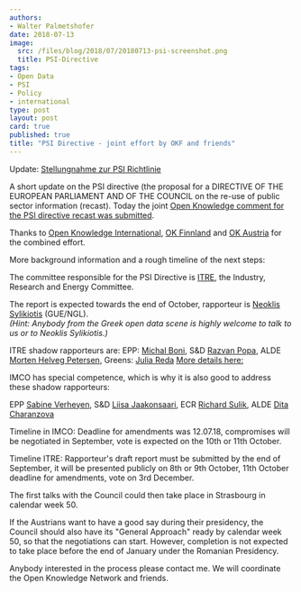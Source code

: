 ```yaml
---
authors: 
- Walter Palmetshofer
date: 2018-07-13
image:
  src: /files/blog/2018/07/20180713-psi-screenshot.png
  title: PSI-Directive
tags:
- Open Data
- PSI
- Policy
- international
type: post
layout: post
card: true
published: true
title: "PSI Directive - joint effort by OKF and friends"  
---
```


Update: [Stellungnahme zur PSI Richtlinie](https://github.com/okfde/okfn.de/blob/master/files/blog/2018/08/Stellungnahme-OKFDE-PSI-Richtlinie.pdf)

A short update on the PSI directive (the 
proposal for a DIRECTIVE OF THE EUROPEAN PARLIAMENT AND OF THE COUNCIL on the re-use of public sector information (recast). 
Today the joint [Open Knowledge comment for the PSI directive recast was submitted](http://ec.europa.eu/info/law/better-regulation/initiatives/com-2018-234/feedback/F12687_en).

Thanks to [Open Knowledge International](https://blog.okfn.org/2018/06/21/europes-proposed-psi-directive-a-good-baseline-for-future-open-data-policies/), [OK Finnland](http://okf.fi) and [OK Austria](https://okfn.at) for the combined effort.

More background information and a rough timeline of the next steps:

The committee responsible for the PSI Directive is [ITRE](http://www.europarl.europa.eu/committees/en/itre/home.html), the Industry, Research and Energy Committee.

The report is expected towards the end of October, rapporteur is [Neoklis Sylikiotis](http://www.europarl.europa.eu/meps/nl/124689/NEOKLIS_SYLIKIOTIS_home.html) (GUE/NGL).<br> 
<i>(Hint: Anybody from the Greek open data scene is highly welcome to talk to us or to Neoklis Sylikiotis.)</i>

ITRE shadow rapporteurs are: EPP: [Michal Boni](http://www.europarl.europa.eu/meps/nl/124896/MICHAL_BONI_home.html), S&D [Razvan Popa](http://www.europarl.europa.eu/meps/en/189490/Răzvan_POPA_home.html), ALDE [Morten Helveg Petersen](http://www.europarl.europa.eu/meps/en/124872/MORTEN+HELVEG_PETERSEN_home.html), Greens: [Julia Reda](http://www.europarl.europa.eu/meps/nl/124816/JULIA_REDA_home.html)
[More details here:](http://www.europarl.europa.eu/oeil/popups/ficheprocedure.do?lang=&reference=2018/0111(COD))

IMCO has special competence, which is why it is also good to address these shadow rapporteurs:

EPP [Sabine Verheyen](http://www.europarl.europa.eu/meps/nl/96756/SABINE_VERHEYEN_home.html), S&D [Liisa Jaakonsaari](http://www.europarl.europa.eu/meps/fi/96684/LIISA_JAAKONSAARI_home.html), ECR [Richard Sulik](http://www.europarl.europa.eu/meps/nl/124928/RICHARD_SULIK_home.html), ALDE [Dita Charanzova](http://www.europarl.europa.eu/meps/nl/124708/DITA_CHARANZOVA_home.html)

Timeline in IMCO: Deadline for amendments was 12.07.18, compromises will be negotiated in September, vote is expected on the 10th or 11th October.

Timeline ITRE: Rapporteur's draft report must be submitted by the end of September, it will be presented publicly on 8th or 9th October, 11th October deadline for amendments, vote on 3rd December.

The first talks with the Council could then take place in Strasbourg in calendar week 50.

If the Austrians want to have a good say during their presidency, the Council should also have its "General Approach" ready by calendar week 50, so that the negotiations can start. However, completion is not expected to take place before the end of January under the Romanian Presidency.


Anybody interested in the process please contact me.
We will coordinate the Open Knowledge Network and friends.
